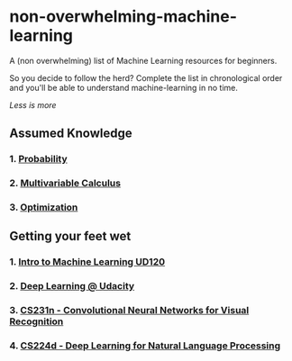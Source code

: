 # non-overwhelming-machine-learning
A (non overwhelming) list of Machine Learning resources for beginners. 

So you decide to follow the herd? Complete the list in chronological order and you'll be able to understand machine-learning in no time.

*Less is more*

## Assumed Knowledge

### 1. [Probability](https://www.khanacademy.org/math/probability)

### 2. [Multivariable Calculus](https://www.khanacademy.org/math/calculus-home/multivariable-calculus)

### 3. [Optimization](https://www.khanacademy.org/math/calculus-home/derivative-applications-calc/optimization-calc/e/optimization)

## Getting your feet wet

### 1. [Intro to Machine Learning UD120](https://www.udacity.com/course/intro-to-machine-learning--ud120)

### 2. [Deep Learning @ Udacity](https://www.udacity.com/course/deep-learning--ud730)

### 3. [CS231n - Convolutional Neural Networks for Visual Recognition](http://cs231n.stanford.edu/)

### 4. [CS224d - Deep Learning for Natural Language Processing](http://cs224d.stanford.edu/)
